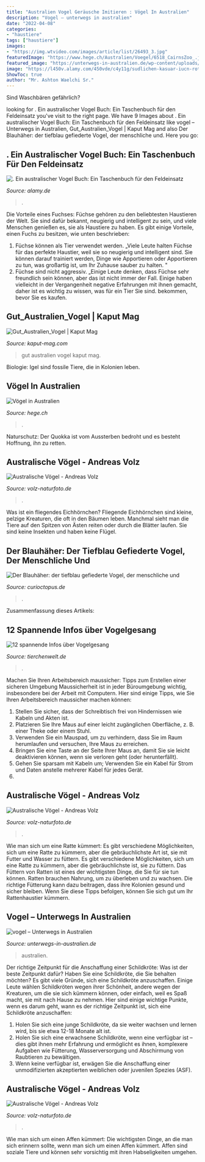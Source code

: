 ```yaml
---
title: "Australien Vogel Geräusche Imitieren : Vögel In Australien"
description: "Vogel – unterwegs in australien"
date: "2022-04-08"
categories:
- "haustiere"
tags: ["haustiere"]
images:
- "https://img.wtvideo.com/images/article/list/26493_3.jpg"
featuredImage: "https://www.hege.ch/Australien/Voegel/6518_CairnsZoo_.jpg"
featured_image: "https://unterwegs-in-australien.de/wp-content/uploads/2019/03/vogel.jpg"
image: "https://l450v.alamy.com/450vde/c4y11g/sudlichen-kasuar-iucn-roten-liste-als-gefahrdet-im-tropischen-cairns-zoo-in-queensland-australien-c4y11g.jpg"
ShowToc: true
author: "Mr. Ashton Waelchi Sr."
---
```



Sind Waschbären gefährlich?

	

		
looking for . Ein australischer Vogel Buch: Ein Taschenbuch für den Feldeinsatz you've visit to the right page. We have 9 Images about . Ein australischer Vogel Buch: Ein Taschenbuch für den Feldeinsatz like vogel – Unterwegs in Australien, Gut_Australien_Vogel | Kaput Mag and also Der Blauhäher: der tiefblau gefiederte Vogel, der menschliche und. Here you go:
		
    
## . Ein Australischer Vogel Buch: Ein Taschenbuch Für Den Feldeinsatz

<img loading=lazy src="https://l450v.alamy.com/450vde/c4y11g/sudlichen-kasuar-iucn-roten-liste-als-gefahrdet-im-tropischen-cairns-zoo-in-queensland-australien-c4y11g.jpg" onerror="this.onerror=null;this.src='https://tse3.mm.bing.net/th?id=OIP.VgW2GLh2BgTFiNbU3J4ZDwAAAA&amp;pid=15.1';" alt=". Ein australischer Vogel Buch: Ein Taschenbuch für den Feldeinsatz">

_Source: alamy.de_

>. 

	

Die Vorteile eines Fuchses:
Füchse gehören zu den beliebtesten Haustieren der Welt. Sie sind dafür bekannt, neugierig und intelligent zu sein, und viele Menschen genießen es, sie als Haustiere zu haben. Es gibt einige Vorteile, einen Fuchs zu besitzen, wie unten beschrieben:
1) Füchse können als Tier verwendet werden. „Viele Leute halten Füchse für das perfekte Haustier, weil sie so neugierig und intelligent sind. Sie können darauf trainiert werden, Dinge wie Apportieren oder Apportieren zu tun, was großartig ist, um Ihr Zuhause sauber zu halten. "
2) Füchse sind nicht aggressiv. „Einige Leute denken, dass Füchse sehr freundlich sein können, aber das ist nicht immer der Fall. Einige haben vielleicht in der Vergangenheit negative Erfahrungen mit ihnen gemacht, daher ist es wichtig zu wissen, was für ein Tier Sie sind. bekommen, bevor Sie es kaufen.

    
## Gut_Australien_Vogel | Kaput Mag

<img loading=lazy src="https://kaput-mag.com/wp-content/uploads/2016/04/Gut_Australien_Vogel.jpg" onerror="this.onerror=null;this.src='https://tse3.mm.bing.net/th?id=OIP.df0dVTk4wywNUQ9uAKLkVAHaFj&amp;pid=15.1';" alt="Gut_Australien_Vogel | Kaput Mag">

_Source: kaput-mag.com_

>gut australien vogel kaput mag. 

	

Biologie: Igel sind fossile Tiere, die in Kolonien leben.

    
## Vögel In Australien

<img loading=lazy src="https://www.hege.ch/Australien/Voegel/6518_CairnsZoo_.jpg" onerror="this.onerror=null;this.src='https://tse4.mm.bing.net/th?id=OIP.zGfA32XBeDfXLJxT4Jn8-AHaFB&amp;pid=15.1';" alt="Vögel in Australien">

_Source: hege.ch_

>. 

	

Naturschutz: Der Quokka ist vom Aussterben bedroht und es besteht Hoffnung, ihn zu retten.

    
## Australische Vögel - Andreas Volz

<img loading=lazy src="http://www.volz-naturfoto.de/koken/storage/cache/images/000/530/Voegel2163,large.1470286323.jpg" onerror="this.onerror=null;this.src='https://tse1.mm.bing.net/th?id=OIP.lCoEEfQLOekoOgVj14nd9QHaE6&amp;pid=15.1';" alt="Australische Vögel - Andreas Volz">

_Source: volz-naturfoto.de_

>. 

	

Was ist ein fliegendes Eichhörnchen?
Fliegende Eichhörnchen sind kleine, pelzige Kreaturen, die oft in den Bäumen leben. Manchmal sieht man die Tiere auf den Spitzen von Ästen reiten oder durch die Blätter laufen. Sie sind keine Insekten und haben keine Flügel.

    
## Der Blauhäher: Der Tiefblau Gefiederte Vogel, Der Menschliche Und

<img loading=lazy src="https://img.wtvideo.com/images/article/list/26493_3.jpg" onerror="this.onerror=null;this.src='https://tse4.mm.bing.net/th?id=OIP.P46M22qh0WNd9EspWenqHwHaFM&amp;pid=15.1';" alt="Der Blauhäher: der tiefblau gefiederte Vogel, der menschliche und">

_Source: curioctopus.de_

>. 

	

Zusammenfassung dieses Artikels:

    
## 12 Spannende Infos über Vogelgesang

<img loading=lazy src="https://www.tierchenwelt.de/images/stories/fotos/voegel/sperlingsvoegel/eichelhaeher/eichelhaeher_l.jpg" onerror="this.onerror=null;this.src='https://tse2.mm.bing.net/th?id=OIP.U0IM0Kd3rrYuPEA2Gr8NqgHaE8&amp;pid=15.1';" alt="12 spannende Infos über Vogelgesang">

_Source: tierchenwelt.de_

>. 

	

Machen Sie Ihren Arbeitsbereich maussicher: Tipps zum Erstellen einer sicheren Umgebung
Maussicherheit ist in jeder Büroumgebung wichtig, insbesondere bei der Arbeit mit Computern. Hier sind einige Tipps, wie Sie Ihren Arbeitsbereich maussicher machen können:
1. Stellen Sie sicher, dass der Schreibtisch frei von Hindernissen wie Kabeln und Akten ist.
2. Platzieren Sie Ihre Maus auf einer leicht zugänglichen Oberfläche, z. B. einer Theke oder einem Stuhl.
3. Verwenden Sie ein Mauspad, um zu verhindern, dass Sie im Raum herumlaufen und versuchen, Ihre Maus zu erreichen.
4. Bringen Sie eine Taste an der Seite Ihrer Maus an, damit Sie sie leicht deaktivieren können, wenn sie verloren geht (oder herunterfällt).
5. Gehen Sie sparsam mit Kabeln um; Verwenden Sie ein Kabel für Strom und Daten anstelle mehrerer Kabel für jedes Gerät.
6.

    
## Australische Vögel - Andreas Volz

<img loading=lazy src="http://volz-naturfoto.de/koken/storage/cache/images/000/513/Voegel2140,large.1516123889.jpg" onerror="this.onerror=null;this.src='https://tse3.mm.bing.net/th?id=OIP.u957N7Ow8g8uAXzPpsnDKwHaE6&amp;pid=15.1';" alt="Australische Vögel - Andreas Volz">

_Source: volz-naturfoto.de_

>. 

	

Wie man sich um eine Ratte kümmert: Es gibt verschiedene Möglichkeiten, sich um eine Ratte zu kümmern, aber die gebräuchlichste Art ist, sie mit Futter und Wasser zu füttern.
Es gibt verschiedene Möglichkeiten, sich um eine Ratte zu kümmern, aber die gebräuchlichste ist, sie zu füttern. Das Füttern von Ratten ist eines der wichtigsten Dinge, die Sie für sie tun können. Ratten brauchen Nahrung, um zu überleben und zu wachsen. Die richtige Fütterung kann dazu beitragen, dass ihre Kolonien gesund und sicher bleiben. Wenn Sie diese Tipps befolgen, können Sie sich gut um Ihr Rattenhaustier kümmern.

    
## Vogel – Unterwegs In Australien

<img loading=lazy src="https://unterwegs-in-australien.de/wp-content/uploads/2019/03/vogel.jpg" onerror="this.onerror=null;this.src='https://tse4.mm.bing.net/th?id=OIP.G9Bk2luSXJPZ-ryURUTvlwHaE8&amp;pid=15.1';" alt="vogel – Unterwegs in Australien">

_Source: unterwegs-in-australien.de_

>australien. 

	

Der richtige Zeitpunkt für die Anschaffung einer Schildkröte: Was ist der beste Zeitpunkt dafür?
Haben Sie eine Schildkröte, die Sie behalten möchten? Es gibt viele Gründe, sich eine Schildkröte anzuschaffen. Einige Leute wählen Schildkröten wegen ihrer Schönheit, andere wegen der Kreaturen, um die sie sich kümmern können, oder einfach, weil es Spaß macht, sie mit nach Hause zu nehmen. Hier sind einige wichtige Punkte, wenn es darum geht, wann es der richtige Zeitpunkt ist, sich eine Schildkröte anzuschaffen:
1) Holen Sie sich eine junge Schildkröte, da sie weiter wachsen und lernen wird, bis sie etwa 12-18 Monate alt ist.
2) Holen Sie sich eine erwachsene Schildkröte, wenn eine verfügbar ist – dies gibt ihnen mehr Erfahrung und ermöglicht es ihnen, komplexere Aufgaben wie Fütterung, Wasserversorgung und Abschirmung von Raubtieren zu bewältigen.
3) Wenn keine verfügbar ist, erwägen Sie die Anschaffung einer unmodifizierten akzeptierten weiblichen oder juvenilen Spezies (ASF).

    
## Australische Vögel - Andreas Volz

<img loading=lazy src="http://volz-naturfoto.de/koken/storage/cache/images/000/516/Voegel303,large.1480402814.jpg" onerror="this.onerror=null;this.src='https://tse1.mm.bing.net/th?id=OIP.Kz6FP24aZRzPSKlj2ZvjXgHaLG&amp;pid=15.1';" alt="Australische Vögel - Andreas Volz">

_Source: volz-naturfoto.de_

>. 

	

Wie man sich um einen Affen kümmert: Die wichtigsten Dinge, an die man sich erinnern sollte, wenn man sich um einen Affen kümmert.
Affen sind soziale Tiere und können sehr vorsichtig mit ihren Habseligkeiten umgehen.

